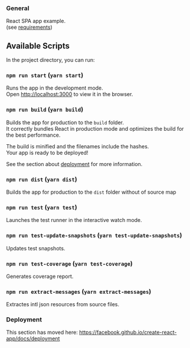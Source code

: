 ### General

React SPA app example.<br/>
(see [requirements](https://github.com/blipkan/life/blob/master/public/doc/requirements.txt))

## Available Scripts

In the project directory, you can run:

### `npm run start` (`yarn start`) 

Runs the app in the development mode.<br />
Open [http://localhost:3000](http://localhost:3000) to view it in the browser.


### `npm run build` (`yarn build`)

Builds the app for production to the `build` folder.<br />
It correctly bundles React in production mode and optimizes the build for the best performance.

The build is minified and the filenames include the hashes.<br />
Your app is ready to be deployed!

See the section about [deployment](https://facebook.github.io/create-react-app/docs/deployment) for more information.

### `npm run dist` (`yarn dist`)

Builds the app for production to the `dist` folder without of source map<br />

### `npm run test` (`yarn test`)

Launches the test runner in the interactive watch mode.

### `npm run test-update-snapshots` (`yarn test-update-snapshots`)

Updates test snapshots.

### `npm run test-coverage` (`yarn test-coverage`)

Generates coverage report.

### `npm run extract-messages` (`yarn extract-messages`)

Extractes intl json resources from source files.


### Deployment

This section has moved here: https://facebook.github.io/create-react-app/docs/deployment
